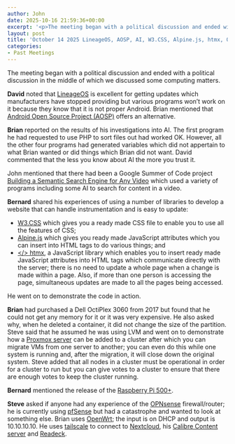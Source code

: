 ```yaml
---
author: John
date: 2025-10-16 21:59:36+00:00
excerpt: '<p>The meeting began with a political discussion and ended with a political discussion in the middle of which we discussed some computing matters.</p><p><strong>David</strong> noted that <a href="https://lineageos.org/" type="text/html" role="link">LineageOS</a> is excellent for getting updates which manufacturers have stopped providing but various programs won’t work on it because they know that it is not proper Android. Brian mentioned that <a href="https://source.android.com/" type="text/html" role="link">Android Open Source Project (AOSP)</a> offers an alternative.</p><p><strong>Brian</strong> reported on the results of his investigations into AI. The first program he had requested to use PHP to sort files out had worked OK. However, all the other four programs had generated variables which did not appertain to what Brian wanted or did things which Brian did not want. David commented that the less you know about AI the more you trust it.</p>'
layout: post
title: 'October 14 2025 LineageOS, AOSP, AI, W3.CSS, Alpine.js, htmx, OpenWrt'
categories:
- Past Meetings
---
```

<p>The meeting began with a political discussion and ended with a political discussion in the middle of which we discussed some computing matters.</p><p><strong>David</strong> noted that <a href="https://lineageos.org/" type="text/html" role="link">LineageOS</a> is excellent for getting updates which manufacturers have stopped providing but various programs won’t work on it because they know that it is not proper Android. Brian mentioned that <a href="https://source.android.com/" type="text/html" role="link">Android Open Source Project (AOSP)</a> offers an alternative.</p><p><strong>Brian</strong> reported on the results of his investigations into AI. The first program he had requested to use PHP to sort files out had worked OK. However, all the other four programs had generated variables which did not appertain to what Brian wanted or did things which Brian did not want. David commented that the less you know about AI the more you trust it.</p><p>John mentioned that there had been a Google Summer of Code project <a href="https://news.opensuse.org/2025/10/08/gsoc-semantic-video-search/" type="text/html" role="link">Building a Semantic Search Engine for Any Video</a> which used a variety of programs including some AI to search for content in a video.</p><p><strong>Bernard</strong> shared his experiences of using a number of libraries to develop a website that can handle instrumentation and is easy to update:</p><ul><li><a href="https://www.w3schools.com/w3css/" type="text/html" role="link">W3.CSS</a> which gives you a ready made CSS file to enable you to use all the features of CSS;</li><li><a href="https://alpinejs.dev/" type="text/html" role="link">Alpine.js</a> which gives you ready made JavaScript attributes which you can insert into HTML tags to do various things; and</li><li><a href="https://htmx.org/" type="text/html" role="link">&lt;/&gt; htmx</a>, a JavaScript library which enables you to insert ready made JavaScript attributes into HTML tags which communicate directly with the server; there is no need to update a whole page when a change is made within a page. Also, if more than one person is accessing the page, simultaneous updates are made to all the pages being accessed.</li></ul><p>He went on to demonstrate the code in action.</p><p><strong>Brian</strong> had purchased a Dell OctiPlex 3060 from 2017 but found that he could not get any memory for it or it was very expensive. He also asked why, when he deleted a container, it did not change the size of the partition. Steve said that he assumed he was using LVM and went on to demonstrate how a <a href="https://www.proxmox.com/en/proxmox-virtual-environment/overview" type="text/html" role="link">Proxmox server</a> can be added to a cluster after which you can migrate VMs from one server to another; you can even do this while one system is running and, after the migration, it will close down the original system. Steve added that all nodes in a cluster must be operational in order for a cluster to run but you can give votes to a cluster to ensure that there are enough votes to keep the cluster running.</p><p><strong>Bernard</strong> mentioned the release of the <a href="https://www.raspberrypi.com/products/raspberry-pi-500-plus/" type="text/html" role="link">Raspberry Pi 500+</a>.</p><p><strong>Steve</strong> asked if anyone had any experience of the <a href="https://opnsense.org/" type="text/html" role="link">OPNsense</a> firewall/router; he is currently using <a href="https://www.pfsense.org/" type="text/html" role="link">pfSense</a> but had a catastrophe and wanted to look at something else. Brian uses <a href="https://openwrt.org/" type="text/html" role="link">OpenWrt</a>; the input is on DHCP and output is 10.10.10.10. He uses <a href="https://tailscale.com/" type="text/html" role="link">tailscale</a> to connect to <a href="https://nextcloud.com/" type="text/html" role="link">Nextcloud</a>, his <a href="https://manual.calibre-ebook.com/server.html" type="text/html" role="link">Calibre Content server</a> and <a href="https://readeck.org/en/" type="text/html" role="link">Readeck</a>.</p>
